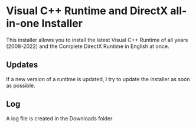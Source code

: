 # Visual C++ Runtime and DirectX all-in-one Installer
This installer allows you to install the latest Visual C++ Runtime of all years (2008-2022) and the Complete DirectX Runtime in English at once.

## Updates
If a new version of a runtime is updated, I try to update the installer as soon as possible.

## Log
A log file is created in the Downloads folder
